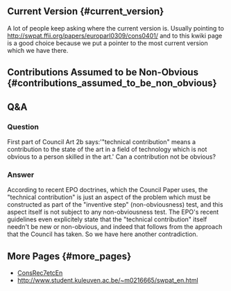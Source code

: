 ## Current Version {#current_version}

A lot of people keep asking where the current version is. Usually
pointing to <http://swpat.ffii.org/papers/europarl0309/cons0401/> and to
this kwiki page is a good choice because we put a pointer to the most
current version which we have there.

## Contributions Assumed to be Non-Obvious {#contributions_assumed_to_be_non_obvious}

## Q&A

### Question

First part of Council Art 2b says:\'\"technical contribution\" means a
contribution to the state of the art in a field of technology which is
not obvious to a person skilled in the art.\' Can a contribution not be
obvious?

### Answer

According to recent EPO doctrines, which the Council Paper uses, the
\"technical contribution\" is just an aspect of the problem which must
be constructed as part of the \"inventive step\" (non-obviousness) test,
and this aspect itself is not subject to any non-obviousness test. The
EPO\'s recent guidelines even explicitely state that the \"technical
contribution\" itself needn\'t be new or non-obvious, and indeed that
follows from the approach that the Council has taken. So we have here
another contradiction.

## More Pages {#more_pages}

-   [ConsRec7etcEn](ConsRec7etcEn "wikilink")
-   <http://www.student.kuleuven.ac.be/~m0216665/swpat_en.html>

